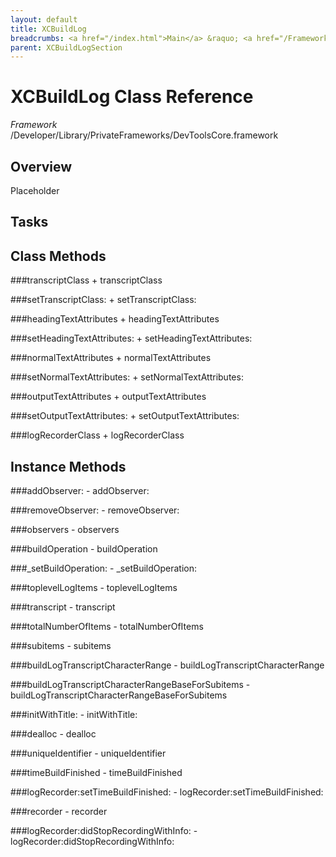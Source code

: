 ```yaml
---
layout: default
title: XCBuildLog
breadcrumbs: <a href="/index.html">Main</a> &raquo; <a href="/Frameworks.html">Framework</a> &raquo; <a href="/Frameworks/DevToolsCore.html">DevToolsCore</a> &raquo; XCBuildLog
parent: XCBuildLogSection 
---
```

# XCBuildLog Class Reference

*Framework* /Developer/Library/PrivateFrameworks/DevToolsCore.framework

## Overview

Placeholder

## Tasks

## Class Methods

<a name="+transcriptClass"></a>
###transcriptClass
    + transcriptClass

<a name="+setTranscriptClass:"></a>
###setTranscriptClass:
    + setTranscriptClass:

<a name="+headingTextAttributes"></a>
###headingTextAttributes
    + headingTextAttributes

<a name="+setHeadingTextAttributes:"></a>
###setHeadingTextAttributes:
    + setHeadingTextAttributes:

<a name="+normalTextAttributes"></a>
###normalTextAttributes
    + normalTextAttributes

<a name="+setNormalTextAttributes:"></a>
###setNormalTextAttributes:
    + setNormalTextAttributes:

<a name="+outputTextAttributes"></a>
###outputTextAttributes
    + outputTextAttributes

<a name="+setOutputTextAttributes:"></a>
###setOutputTextAttributes:
    + setOutputTextAttributes:

<a name="+logRecorderClass"></a>
###logRecorderClass
    + logRecorderClass

## Instance Methods

<a name="-addObserver:"></a>
###addObserver:
    - addObserver:

<a name="-removeObserver:"></a>
###removeObserver:
    - removeObserver:

<a name="-observers"></a>
###observers
    - observers

<a name="-buildOperation"></a>
###buildOperation
    - buildOperation

<a name="-_setBuildOperation:"></a>
###_setBuildOperation:
    - _setBuildOperation:

<a name="-toplevelLogItems"></a>
###toplevelLogItems
    - toplevelLogItems

<a name="-transcript"></a>
###transcript
    - transcript

<a name="-totalNumberOfItems"></a>
###totalNumberOfItems
    - totalNumberOfItems

<a name="-subitems"></a>
###subitems
    - subitems

<a name="-buildLogTranscriptCharacterRange"></a>
###buildLogTranscriptCharacterRange
    - buildLogTranscriptCharacterRange

<a name="-buildLogTranscriptCharacterRangeBaseForSubitems"></a>
###buildLogTranscriptCharacterRangeBaseForSubitems
    - buildLogTranscriptCharacterRangeBaseForSubitems

<a name="-initWithTitle:"></a>
###initWithTitle:
    - initWithTitle:

<a name="-dealloc"></a>
###dealloc
    - dealloc

<a name="-uniqueIdentifier"></a>
###uniqueIdentifier
    - uniqueIdentifier

<a name="-timeBuildFinished"></a>
###timeBuildFinished
    - timeBuildFinished

<a name="-logRecorder:setTimeBuildFinished:"></a>
###logRecorder:setTimeBuildFinished:
    - logRecorder:setTimeBuildFinished:

<a name="-recorder"></a>
###recorder
    - recorder

<a name="-logRecorder:didStopRecordingWithInfo:"></a>
###logRecorder:didStopRecordingWithInfo:
    - logRecorder:didStopRecordingWithInfo:

